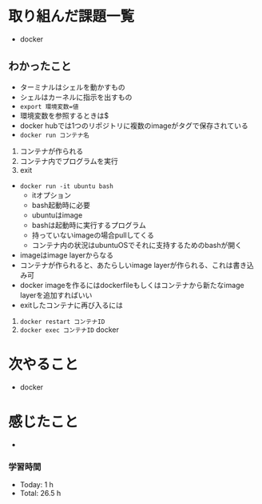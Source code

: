 # 取り組んだ課題一覧
- docker
## わかったこと
- ターミナルはシェルを動かすもの
- シェルはカーネルに指示を出すもの
- `export 環境変数=値`
- 環境変数を参照するときは$
- docker hubでは1つのリポジトリに複数のimageがタグで保存されている
- `docker run コンテナ名`
1. コンテナが作られる
2. コンテナ内でプログラムを実行
3. exit
- `docker run -it ubuntu bash`
  - itオプション
  - bash起動時に必要
  - ubuntuはimage
  - bashは起動時に実行するプログラム
  - 持っていないimageの場合pullしてくる
  - コンテナ内の状況はubuntuOSでそれに支持するためのbashが開く
- imageはimage layerからなる
- コンテナが作られると、あたらしいimage layerが作られる、これは書き込み可
- docker imageを作るにはdockerfileもしくはコンテナから新たなimage layerを追加すればいい
- exitしたコンテナに再び入るには
1. `docker restart コンテナID`
2. `docker exec コンテナID`
docker


# 次やること
- docker

# 感じたこと
- 

### 学習時間
- Today: 1 h
- Total: 26.5 h